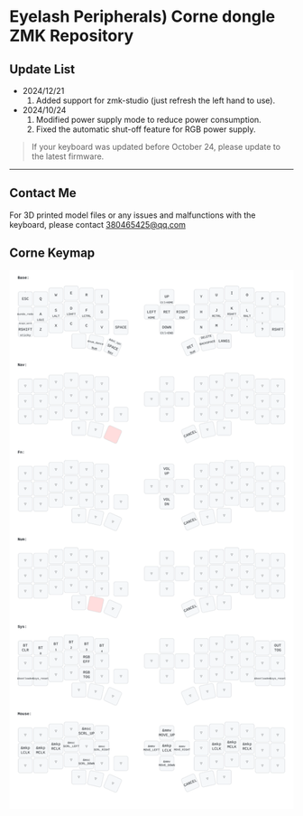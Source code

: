 # Eyelash Peripherals) Corne dongle ZMK Repository

## Update List

- 2024/12/21
  1. Added support for zmk-studio (just refresh the left hand to use).
- 2024/10/24
  1. Modified power supply mode to reduce power consumption.
  2. Fixed the automatic shut-off feature for RGB power supply.

> If your keyboard was updated before October 24, please update to the latest firmware.
> 
---
## Contact Me

For 3D printed model files or any issues and malfunctions with the keyboard, please contact 380465425@qq.com

## Corne Keymap


<img src="keymap-drawer/eyeslash_corne.svg" >

